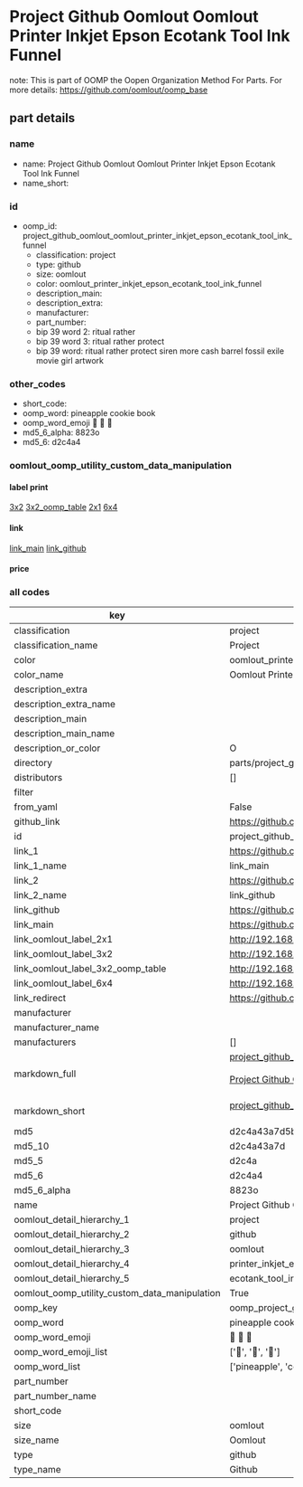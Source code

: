 # Project Github Oomlout Oomlout Printer Inkjet Epson Ecotank Tool Ink Funnel  

note: This is part of OOMP the Oopen Organization Method For Parts. For more details: https://github.com/oomlout/oomp_base

##  part details
  







### name
* name: Project Github Oomlout Oomlout Printer Inkjet Epson Ecotank Tool Ink Funnel
* name_short: 
### id
* oomp_id: project_github_oomlout_oomlout_printer_inkjet_epson_ecotank_tool_ink_funnel
  * classification: project
  * type: github
  * size: oomlout
  * color: oomlout_printer_inkjet_epson_ecotank_tool_ink_funnel
  * description_main: 
  * description_extra: 
  * manufacturer: 
  * part_number: 
  * bip 39 word 2: ritual rather
  * bip 39 word 3: ritual rather protect
  * bip 39 word: ritual rather protect siren more cash barrel fossil exile movie girl artwork

### other_codes
* short_code: 
* oomp_word: pineapple cookie book
* oomp_word_emoji :pineapple: :cookie: :book:
* md5_6_alpha: 8823o
* md5_6: d2c4a4






### oomlout_oomp_utility_custom_data_manipulation
#### label print
[3x2](http://192.168.1.245:1112/?label=oomp%208823o)
[3x2_oomp_table](http://192.168.1.108:1112/?label=oomp%208823o)
[2x1](http://192.168.1.242:1112/?label=oomp%208823o)
[6x4](http://192.168.1.55:1112/?label=oomp%208823o)    

#### link

[link_main](https://github.com/oomlout/oomlout_oomp_version_1_messy/tree/main/parts/project_github_oomlout_oomlout_printer_inkjet_epson_ecotank_tool_ink_funnel) [link_github](https://github.com/oomlout/oomlout_oomp_version_1_messy/tree/main/parts/project_github_oomlout_oomlout_printer_inkjet_epson_ecotank_tool_ink_funnel)                             

#### price







### all codes 
| key | value |  
| --- | --- |  
| classification | project |  
| classification_name | Project |  
| color | oomlout_printer_inkjet_epson_ecotank_tool_ink_funnel |  
| color_name | Oomlout Printer Inkjet Epson Ecotank Tool Ink Funnel |  
| description_extra |  |  
| description_extra_name |  |  
| description_main |  |  
| description_main_name |  |  
| description_or_color | O  |  
| directory | parts/project_github_oomlout_oomlout_printer_inkjet_epson_ecotank_tool_ink_funnel |  
| distributors | [] |  
| filter |  |  
| from_yaml | False |  
| github_link | https://github.com/oomlout/oomlout_oomp_part_src/tree/main/parts/project_github_oomlout_oomlout_printer_inkjet_epson_ecotank_tool_ink_funnel |  
| id | project_github_oomlout_oomlout_printer_inkjet_epson_ecotank_tool_ink_funnel |  
| link_1 | https://github.com/oomlout/oomlout_oomp_version_1_messy/tree/main/parts/project_github_oomlout_oomlout_printer_inkjet_epson_ecotank_tool_ink_funnel |  
| link_1_name | link_main |  
| link_2 | https://github.com/oomlout/oomlout_oomp_version_1_messy/tree/main/parts/project_github_oomlout_oomlout_printer_inkjet_epson_ecotank_tool_ink_funnel |  
| link_2_name | link_github |  
| link_github | https://github.com/oomlout/oomlout_oomp_version_1_messy/tree/main/parts/project_github_oomlout_oomlout_printer_inkjet_epson_ecotank_tool_ink_funnel |  
| link_main | https://github.com/oomlout/oomlout_oomp_version_1_messy/tree/main/parts/project_github_oomlout_oomlout_printer_inkjet_epson_ecotank_tool_ink_funnel |  
| link_oomlout_label_2x1 | http://192.168.1.242:1112/?label=oomp%208823o |  
| link_oomlout_label_3x2 | http://192.168.1.245:1112/?label=oomp%208823o |  
| link_oomlout_label_3x2_oomp_table | http://192.168.1.108:1112/?label=oomp%208823o |  
| link_oomlout_label_6x4 | http://192.168.1.55:1112/?label=oomp%208823o |  
| link_redirect | https://github.com/oomlout/oomlout_oomp_version_1_messy/tree/main/parts/project_github_oomlout_oomlout_printer_inkjet_epson_ecotank_tool_ink_funnel |  
| manufacturer |  |  
| manufacturer_name |  |  
| manufacturers | [] |  
| markdown_full | [project_github_oomlout_oomlout_printer_inkjet_epson_ecotank_tool_ink_funnel](none)<br>[](none)<br>[Project Github Oomlout Oomlout Printer Inkjet Epson Ecotank Tool Ink Funnel](none)<br><br> |  
| markdown_short | [project_github_oomlout_oomlout_printer_inkjet_epson_ecotank_tool_ink_funnel](none)<br><br> |  
| md5 | d2c4a43a7d5be2588d47ec97596c95d4 |  
| md5_10 | d2c4a43a7d |  
| md5_5 | d2c4a |  
| md5_6 | d2c4a4 |  
| md5_6_alpha | 8823o |  
| name | Project Github Oomlout Oomlout Printer Inkjet Epson Ecotank Tool Ink Funnel |  
| oomlout_detail_hierarchy_1 | project |  
| oomlout_detail_hierarchy_2 | github |  
| oomlout_detail_hierarchy_3 | oomlout |  
| oomlout_detail_hierarchy_4 | printer_inkjet_epson |  
| oomlout_detail_hierarchy_5 | ecotank_tool_ink_funnel |  
| oomlout_oomp_utility_custom_data_manipulation | True |  
| oomp_key | oomp_project_github_oomlout_oomlout_printer_inkjet_epson_ecotank_tool_ink_funnel |  
| oomp_word | pineapple cookie book |  
| oomp_word_emoji | :pineapple: :cookie: :book: |  
| oomp_word_emoji_list | [':pineapple:', ':cookie:', ':book:'] |  
| oomp_word_list | ['pineapple', 'cookie', 'book'] |  
| part_number |  |  
| part_number_name |  |  
| short_code |  |  
| size | oomlout |  
| size_name | Oomlout |  
| type | github |  
| type_name | Github |  
